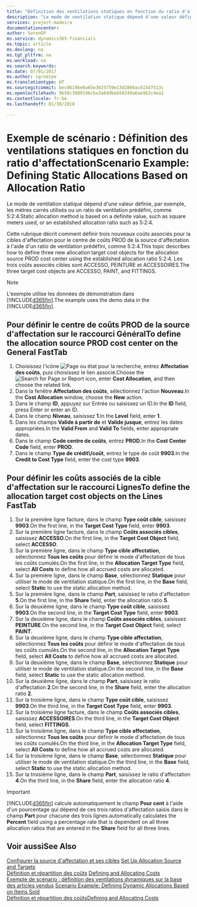 ```yaml
---
title: "Définition des ventilations statiques en fonction du ratio d'affectation | Microsoft Docs"
description: "Le mode de ventilation statique dépend d'une valeur définie, par exemple, les mètres carrés utilisés ou un ratio de ventilation prédéfini, comme 5:2:4."
services: project-madeira
documentationcenter: 
author: SorenGP
ms.service: dynamics365-financials
ms.topic: article
ms.devlang: na
ms.tgt_pltfrm: na
ms.workload: na
ms.search.keywords: 
ms.date: 07/01/2017
ms.author: sgroespe
ms.translationtype: HT
ms.sourcegitcommit: bec0619be0a65e3625759e13d2866ac615d7513c
ms.openlocfilehash: 9b58c3889196cba3a6ddbeb50249a6ae962c4ea1
ms.contentlocale: fr-be
ms.lasthandoff: 01/30/2018

---
```

# <a name="scenario-example-defining-static-allocations-based-on-allocation-ratio"></a><span data-ttu-id="2228a-103">Exemple de scénario : Définition des ventilations statiques en fonction du ratio d'affectation</span><span class="sxs-lookup"><span data-stu-id="2228a-103">Scenario Example: Defining Static Allocations Based on Allocation Ratio</span></span>
<span data-ttu-id="2228a-104">Le mode de ventilation statique dépend d'une valeur définie, par exemple, les mètres carrés utilisés ou un ratio de ventilation prédéfini, comme 5:2:4.</span><span class="sxs-lookup"><span data-stu-id="2228a-104">Static allocation method is based on a definite value, such as square meters used, or an established allocation ratio such as 5:2:4.</span></span>  

<span data-ttu-id="2228a-105">Cette rubrique décrit comment définir trois nouveaux coûts associés pour la cibles d'affectation pour le centre de coûts PROD de la source d'affectation à l'aide d'un ratio de ventilation prédéfini, comme 5:2:4.</span><span class="sxs-lookup"><span data-stu-id="2228a-105">This topic describes how to define three new allocation target cost objects for the allocation source PROD cost center using the established allocation ratio 5:2:4.</span></span> <span data-ttu-id="2228a-106">Les trois coûts associés cibles sont ACCESSO, PEINTURE et ACCESSOIRES.</span><span class="sxs-lookup"><span data-stu-id="2228a-106">The three target cost objects are ACCESSO, PAINT, and FITTINGS.</span></span>  

> [!NOTE]  
>  <span data-ttu-id="2228a-107">L'exemple utilise les données de démonstration dans [!INCLUDE[d365fin](includes/d365fin_md.md)].</span><span class="sxs-lookup"><span data-stu-id="2228a-107">The example uses the demo data in the [!INCLUDE[d365fin](includes/d365fin_md.md)].</span></span>  

## <a name="to-define-the-allocation-source-prod-cost-center-on-the-general-fasttab"></a><span data-ttu-id="2228a-108">Pour définir le centre de coûts PROD de la source d'affectation sur le raccourci Général</span><span class="sxs-lookup"><span data-stu-id="2228a-108">To define the allocation source PROD cost center on the General FastTab</span></span>  

1.  <span data-ttu-id="2228a-109">Choisissez l'icône ![Page ou état pour la recherche](media/ui-search/search_small.png "icône Page ou état pour la recherche"), entrez **Affectation des coûts**, puis choisissez le lien associé.</span><span class="sxs-lookup"><span data-stu-id="2228a-109">Choose the ![Search for Page or Report](media/ui-search/search_small.png "Search for Page or Report icon") icon, enter **Cost Allocation**, and then choose the related link.</span></span>  
2.  <span data-ttu-id="2228a-110">Dans la fenêtre **Affectation des coûts**, sélectionnez l'action **Nouveau**.</span><span class="sxs-lookup"><span data-stu-id="2228a-110">In the **Cost Allocation** window, choose the **New** action.</span></span>  
3.  <span data-ttu-id="2228a-111">Dans le champ **ID**, appuyez sur Entrée ou saisissez un ID.</span><span class="sxs-lookup"><span data-stu-id="2228a-111">In the **ID** field, press Enter or enter an ID.</span></span>  
4.  <span data-ttu-id="2228a-112">Dans le champ **Niveau**, saisissez **1**.</span><span class="sxs-lookup"><span data-stu-id="2228a-112">In the **Level** field, enter **1**.</span></span>  
5.  <span data-ttu-id="2228a-113">Dans les champs **Valide à partir de** et **Valide jusque**, entrez les dates appropriées.</span><span class="sxs-lookup"><span data-stu-id="2228a-113">In the **Valid From** and **Valid To** fields, enter appropriate dates.</span></span>  
6.  <span data-ttu-id="2228a-114">Dans le champ **Code centre de coûts**, entrez **PROD**.</span><span class="sxs-lookup"><span data-stu-id="2228a-114">In the **Cost Center Code** field, enter **PROD**.</span></span>  
7.  <span data-ttu-id="2228a-115">Dans le champ **Type de crédit\\\/coût**, entrez le type de coût **9903**.</span><span class="sxs-lookup"><span data-stu-id="2228a-115">In the **Credit to Cost Type** field, enter the cost type **9903**.</span></span>  

## <a name="to-define-the-allocation-target-cost-objects-on-the-lines-fasttab"></a><span data-ttu-id="2228a-116">Pour définir les coûts associés de la cible d'affectation sur le raccourci Lignes</span><span class="sxs-lookup"><span data-stu-id="2228a-116">To define the allocation target cost objects on the Lines FastTab</span></span>  

1.  <span data-ttu-id="2228a-117">Sur la première ligne facture, dans le champ **Type coût cible**, saisissez **9903**.</span><span class="sxs-lookup"><span data-stu-id="2228a-117">On the first line, in the **Target Cost Type** field, enter **9903**.</span></span>  
2.  <span data-ttu-id="2228a-118">Sur la première ligne facture, dans le champ **Coûts associés cibles**, saisissez **ACCESSO**.</span><span class="sxs-lookup"><span data-stu-id="2228a-118">On the first line, in the **Target Cost Object** field, select **ACCESSO**.</span></span>  
3.  <span data-ttu-id="2228a-119">Sur la première ligne, dans le champ **Type cible affectation**, sélectionnez **Tous les coûts** pour définir le mode d'affectation de tous les coûts cumulés.</span><span class="sxs-lookup"><span data-stu-id="2228a-119">On the first line, in the **Allocation Target Type** field, select **All Costs** to define how all accrued costs are allocated.</span></span>  
4.  <span data-ttu-id="2228a-120">Sur la première ligne, dans le champ **Base**, sélectionnez **Statique** pour utiliser le mode de ventilation statique.</span><span class="sxs-lookup"><span data-stu-id="2228a-120">On the first line, in the **Base** field, select **Static** to use the static allocation method.</span></span>  
5.  <span data-ttu-id="2228a-121">Sur la première ligne, dans le champ **Part**, saisissez le ratio d'affectation **5**.</span><span class="sxs-lookup"><span data-stu-id="2228a-121">On the first line, in the **Share** field, enter the allocation ratio **5**.</span></span>  
6.  <span data-ttu-id="2228a-122">Sur la deuxième ligne, dans le champ **Type coût cible**, saisissez **9903**.</span><span class="sxs-lookup"><span data-stu-id="2228a-122">On the second line, in the **Target Cost Type** field, enter **9903**.</span></span>  
7.  <span data-ttu-id="2228a-123">Sur la deuxième ligne, dans le champ **Coûts associés cibles**, saisissez **PEINTURE**.</span><span class="sxs-lookup"><span data-stu-id="2228a-123">On the second line, in the **Target Cost Object** field, select **PAINT**.</span></span>  
8.  <span data-ttu-id="2228a-124">Sur la deuxième ligne, dans le champ **Type cible affectation**, sélectionnez **Tous les coûts** pour définir le mode d'affectation de tous les coûts cumulés.</span><span class="sxs-lookup"><span data-stu-id="2228a-124">On the second line, in the **Allocation Target Type** field, select **All Costs** to define how all accrued costs are allocated.</span></span>  
9. <span data-ttu-id="2228a-125">Sur la deuxième ligne, dans le champ **Base**, sélectionnez **Statique** pour utiliser le mode de ventilation statique.</span><span class="sxs-lookup"><span data-stu-id="2228a-125">On the second line, in the **Base** field, select **Static** to use the static allocation method.</span></span>  
10. <span data-ttu-id="2228a-126">Sur la deuxième ligne, dans le champ **Part**, saisissez le ratio d'affectation **2**.</span><span class="sxs-lookup"><span data-stu-id="2228a-126">On the second line, in the **Share** field, enter the allocation ratio **2**.</span></span>  
11. <span data-ttu-id="2228a-127">Sur la troisième ligne, dans le champ **Type coût cible**, saisissez **9903**.</span><span class="sxs-lookup"><span data-stu-id="2228a-127">On the third line, in the **Target Cost Type** field, enter **9903**.</span></span>  
12. <span data-ttu-id="2228a-128">Sur la troisième ligne facture, dans le champ **Coûts associés cibles**, saisissez **ACCESSOIRES**.</span><span class="sxs-lookup"><span data-stu-id="2228a-128">On the third line, in the **Target Cost Object** field, select **FITTINGS**.</span></span>  
13. <span data-ttu-id="2228a-129">Sur la troisième ligne, dans le champ **Type cible affectation**, sélectionnez **Tous les coûts** pour définir le mode d'affectation de tous les coûts cumulés.</span><span class="sxs-lookup"><span data-stu-id="2228a-129">On the third line, in the **Allocation Target Type** field, select **All Costs** to define how all accrued costs are allocated.</span></span>  
14. <span data-ttu-id="2228a-130">Sur la troisième ligne, dans le champ **Base**, sélectionnez **Statique** pour utiliser le mode de ventilation statique.</span><span class="sxs-lookup"><span data-stu-id="2228a-130">On the third line, in the **Base** field, select **Static** to use the static allocation method.</span></span>  
15. <span data-ttu-id="2228a-131">Sur la troisième ligne, dans le champ **Part**, saisissez le ratio d'affectation **4**.</span><span class="sxs-lookup"><span data-stu-id="2228a-131">On the third line, in the **Share** field, enter the allocation ratio **4**.</span></span>  

> [!IMPORTANT]  
>  [!INCLUDE[d365fin](includes/d365fin_md.md)] <span data-ttu-id="2228a-132">calcule automatiquement le champ **Pour cent** à l'aide d'un pourcentage qui dépend de ces trois ratios d'affectation saisis dans le champ **Part** pour chacune des trois lignes.</span><span class="sxs-lookup"><span data-stu-id="2228a-132">automatically calculates the **Percent** field using a percentage rate that is dependent on all three allocation ratios that are entered in the **Share** field for all three lines.</span></span>  

## <a name="see-also"></a><span data-ttu-id="2228a-133">Voir aussi</span><span class="sxs-lookup"><span data-stu-id="2228a-133">See Also</span></span>  
<span data-ttu-id="2228a-134">[Configurer la source d'affectation et ses cibles](finance-how-to-set-up-allocation-source-and-targets.md) </span><span class="sxs-lookup"><span data-stu-id="2228a-134">[Set Up Allocation Source and Targets](finance-how-to-set-up-allocation-source-and-targets.md) </span></span>  
<span data-ttu-id="2228a-135">[Définition et répartition des coûts](finance-define-and-allocate-costs.md) </span><span class="sxs-lookup"><span data-stu-id="2228a-135">[Defining and Allocating Costs](finance-define-and-allocate-costs.md) </span></span>  
<span data-ttu-id="2228a-136">[Exemple de scénario : définition des ventilations dynamiques sur la base des articles vendus](finance-scenario-example-defining-dynamic-allocations-based-on-items-sold.md) </span><span class="sxs-lookup"><span data-stu-id="2228a-136">[Scenario Example: Defining Dynamic Allocations Based on Items Sold](finance-scenario-example-defining-dynamic-allocations-based-on-items-sold.md) </span></span>  
[<span data-ttu-id="2228a-137">Définition et répartition des coûts</span><span class="sxs-lookup"><span data-stu-id="2228a-137">Defining and Allocating Costs</span></span>](finance-define-and-allocate-costs.md)

